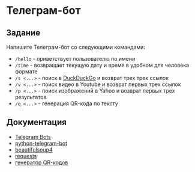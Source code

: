 # Телеграм-бот

## Задание

Напишите Телеграм-бот со следующими командами:

* `/hello` - приветствует пользователю по имени
* `/time` - возвращает текущую дату и время в удобном для человека формате
* `/s <...>` - поиск в [DuckDuckGo](https://duckduckgo.com) и возврат трех трех ссылок
* `/v <...>` - поиск видео в Youtube и возврат первых трех ссылок
* `/p <...>` - поиск изображений в Yahoo и возврат первых трех результатов
* `/q <...>` - генерация QR-кода по тексту

## Документация

* [Telegram Bots](https://core.telegram.org/bots)
* [python-telegram-bot](https://python-telegram-bot.readthedocs.io/en/stable/index.html)
* [beautifulsoup4](https://www.crummy.com/software/BeautifulSoup/bs4/doc/)
* [requests](https://docs.python-requests.org/en/latest/)
* [генератор QR-кодов](https://www.qrcode-monkey.com/)
